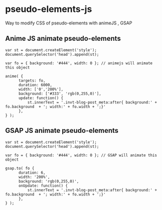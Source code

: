 # pseudo-elements-js
Way to modify CSS of pseudo-elements with animeJS , GSAP

## Anime JS animate pseudo-elements
```
var st = document.createElement('style');
document.querySelector('head').append(st);

var fo = { background: '#444', width: 0 }; // animejs will animate this object

anime( {
      targets: fo,
      duration: 6000,
      width: ['0','200%'],
      background: ['#333', 'rgb(0,255,0)'],
      update: function() {
          st.innerText = '.invt-blog-post_meta:after{ background:' + fo.background  + '; width:' + fo.width + ';}'
      },
} );
```

## GSAP JS animate pseudo-elements
```
var st = document.createElement('style');
document.querySelector('head').append(st);

var fo = { background: '#444', width: 0 }; // GSAP will animate this object

gsap.to( fo {
      duration: 6,
      width: '200%',
      background: 'rgb(0,255,0)',
      onUpdate: function() {
          st.innerText = '.invt-blog-post_meta:after{ background:' + fo.background  + '; width:' + fo.width + ';}'
      },
} );
```
